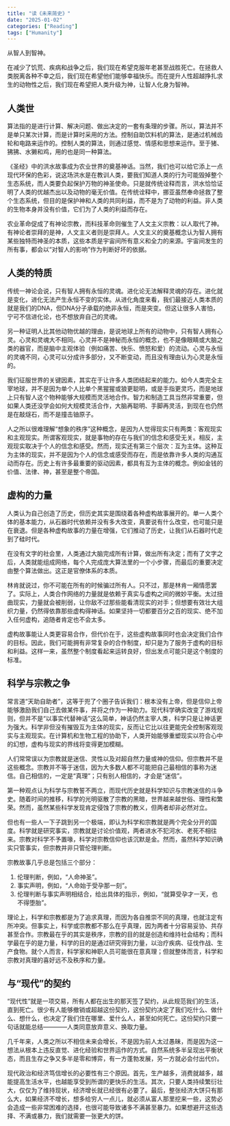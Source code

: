 ```yaml
---
title: "读《未来简史》"
date: "2025-01-02"
categories: ["Reading"]
tags: ["Humanity"]
---
```


从智人到智神。

在减少了饥荒、疾病和战争之后，我们现在希望克服年老甚至战胜死亡。在拯救人类脱离各种不幸之后，我们现在希望他们能够幸福快乐。而在提升人性超越挣扎求生的动物性之后，我们现在希望把人类升级为神，让智人化身为智神。

## 人类世

算法指的是进行计算、解决问题、做出决定的一套有条理的步骤。所以，算法并不是单只某次计算，而是计算时采用的方法。控制自助饮料机的算法，是通过机械齿轮和电路来运作的。控制人类的算法，则通过感觉、情感和思想来运作。至于猪、狒狒、水獭和鸡，用的也是同一种算法。

《圣经》中的洪水故事成为农业世界的奠基神话。当然，我们也可以给它添上一点现代环保的色彩，说这场洪水是在教训人类，要我们知道人类的行为可能毁掉整个生态系统，而人类要负起保护万物的神圣使命。只是就传统诠释而言，洪水恰恰证明了人类的优越杰出以及动物的毫无价值。在传统诠释中，挪亚虽然奉命拯救了整个生态系统，但目的是保护神和人类的共同利益，而不是为了动物的利益。非人类的生物本身并没有价值，它们为了人类的利益而存在。

农业革命促成了有神论宗教，而科技革命则催生了人文主义宗教：以人取代了神。有神论者崇拜的是神，人文主义者则是崇拜人。人文主义的奠基概念认为智人拥有某些独特而神圣的本质，这些本质是宇宙间所有意义和全力的来源。宇宙间发生的所有事，都会以“对智人的影响”作为判断好坏的依据。

## 人类的特质

传统一神论会说，只有智人拥有永恒的灵魂。进化论无法解释灵魂的存在。进化就是变化，进化无法产生永恒不变的实体。从进化角度来看，我们最接近人类本质的就是我们的DNA，但DNA分子承载的绝非永恒，而是突变。但这让很多人害怕，宁可不信进化论，也不想放弃自己的灵魂。

另一种证明人比其他动物优越的理由，是说地球上所有的动物中，只有智人拥有心灵。心灵和灵魂大不相同。心灵并不是神秘而永恒的概念，也不是像眼睛或大脑之类的器官，而是脑中主观体验（例如痛苦、快乐、愤怒和爱）的流动。心灵与永恒的灵魂不同，心灵可以分成许多部分，又不断变动，而且没有理由认为心灵是永恒的。

我们征服世界的关键因素，其实在于让许多人类团结起来的能力。如今人类完全主宰地球，并不是因为单个人比单个黑猩猩或狼更聪明，或是手指更灵巧，而是地球上只有智人这个物种能够大规模而灵活地合作。智力和制造工具当然非常重要，但如果人类还没学会如何大规模灵活合作，大脑再聪明、手脚再灵活，到现在也仍然是在敲燧石，而不是撞击铀原子。

人之所以很难理解“想象的秩序”这种概念，是因为人觉得现实只有两类：客观现实和主观现实。所谓客观现实，就是事物的存在与我们的信念和感受无关。相反，主观现实取决于个人的信念和感受。然而，现实还有第三个层次：互为主体。这种互为主体的现实，并不是因为个人的信念或感受而存在，而是依靠许多人类的沟通互动而存在。历史上有许多最重要的驱动因素，都具有互为主体的概念。例如金钱的价值、法律、神，甚至是整个帝国。

## 虚构的力量

人类认为自己创造了历史，但历史其实是围绕着各种虚构故事展开的。单一人类个体的基本能力，从石器时代依赖并没有多大改变，真要说有什么改变，也可能只是在衰退。但是各种虚构故事的力量在增强，它们推动了历史，让我们从石器时代走到了硅时代。

在没有文字的社会里，人类通过大脑完成所有计算，做出所有决定；而有了文字之后，人类就能组成网络，每个人完成庞大算法里的一个小步骤，而最后的重要决定由整个算法做出。这正是官僚体系的本质。

林肯就说过，你不可能在所有的时候骗过所有人。只不过，那是林肯一厢情愿罢了。实际上，人类合作网络的力量就是依赖于真实与虚构之间的微妙平衡。太过扭曲现实，力量就会被削弱，让你敌不过那些能看清现实的对手；但想要有效壮大组织力量，仍然得依靠那些虚构得神话。如果坚持一切都要百分之百的现实、绝不加入任何虚构，追随者肯定也不会太多。

虚构故事能让人类更容易合作，但代价在于，这些虚构故事同时也会决定我们合作的目标。因此，我们可能拥有非常复杂的合作制度，却只是为了服务于虚构的目标和利益。这样一来，虽然整个制度看起来运转良好，但出发点可能只是这个制度的标准。

## 科学与宗教之争

常言道“天助自助者”，这等于兜了个圈子告诉我们：根本没有上帝，但是信仰上帝能够激励我们自己去做某件事，并将之作为一种助力。现代科学确实改变了游戏规则，但并不是“以事实代替神话”这么简单，神话仍然主宰人类，科学只是让神话更为强大。科学非但没有摧毁互为主体的现实，反而让它比以往更能完全控制客观现实与主观现实。在计算机和生物工程的协助下，人类开始能够重塑现实以符合心中的幻想，虚构与现实的界线将变得更加模糊。

人们常常误以为宗教就是迷信、灵性以及对超自然力量或神的信仰。但宗教并不是这些概念。宗教并不等于迷信，因为大多数人都不可能把自己最相信的事称为迷信。自己相信的，一定是“真理”；只有别人相信的，才会是“迷信”。

第一种观点认为科学与宗教誓不两立，而现代历史就是科学知识与宗教迷信的斗争史。随着时间的推移，科学的光明驱散了宗教的黑暗，世界越来越世俗、理性和繁荣。然而，虽然某些科学发现肯定侵蚀了宗教的教义，但两者却非必然对立。

但也有一些人一下子跳到另一个极端，即认为科学和宗教就是两个完全分开的国度。科学就是研究事实，宗教就是讨论价值观，两者进水不犯河水、老死不相往来。宗教对科学不予置喙，科学对宗教信仰也该沉默是金。然而，虽然科学知识确实只管事实，但宗教并非只管伦理判断。

宗教故事几乎总是包括三个部分：
1. 伦理判断，例如，“人命神圣”。
2. 事实声明，例如，“人命始于受孕那一刻”。
3. 伦理判断与事实声明相结合，给出具体的指示，例如，“就算受孕才一天，也不得堕胎”。

理论上，科学和宗教都是为了追求真理，而因为各自推崇不同的真理，也就注定有所冲突。但事实上，科学或宗教都不那么在乎真理，因为两者十分容易妥协、共存甚至合作。宗教最在乎的其实是秩序，宗教的目的就是创造和维持社会结构；而科学最在乎的是力量，科学的目的是通过研究得到力量，以治疗疾病、征伐作战、生产食物。就个人而言，科学家和神职人员可能很在意真理；但就整体而言，科学和宗教对真理的喜好远不及秩序和力量。

## 与“现代”的契约

“现代性”就是一项交易，所有人都在出生的那天签了契约，从此规范我们的生活，直到死亡。很少有人能够撤销或超越这份契约，这份契约决定了我们吃什么、做什么、想什么，也决定了我们住在哪里、爱什么人，甚至如何死亡。这份契约只要一句话就能总结————人类同意放弃意义、换取力量。

几千年来，人类之所以不相信未来会增长，不是因为前人太过愚昧，而是因为这一想法从根本上违反直觉、进化经验和世界运作的方式。自然系统多半呈现出平衡状态，而且生存之争又多半是零和博弈，有一方蓬勃发展，另一方就必会付出代价。

现代政治和经济笃信增长的必要性有三个原因。首先，生产越多，消费就越多，越能提高生活水平，也越能享受到所谓的更快乐的生活。其次，只要人类持续繁衍壮大，仅仅为了维持现状，经济增长就已经很有必要了。最后，整张经济大饼只有那么大，如果经济不增长，想多给穷人一点儿，就必须从富人那里挖来一些，这势必会造成一些非常困难的选择，也很可能导致诸多不满甚至暴力。如果想避开这些选择、不满或暴力，我们就需要一张更大的饼。

